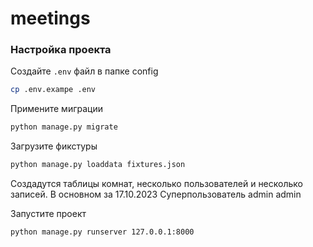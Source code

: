 # meetings

### Настройка проекта
Создайте `.env` файл в папке config
```bash
cp .env.exampe .env
```

Примените миграции
```bash
python manage.py migrate
```

Загрузите фикстуры
```bash
python manage.py loaddata fixtures.json
```
Создадутся таблицы комнат, несколько пользователей и несколько записей. В основном за 17.10.2023
Суперпользователь admin admin

Запустите проект
```bash
python manage.py runserver 127.0.0.1:8000
```
